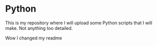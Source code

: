 # Python
This is my repository where I will upload some Python scripts that I will make. Not anything too detailed.

Wow I changed my readme
